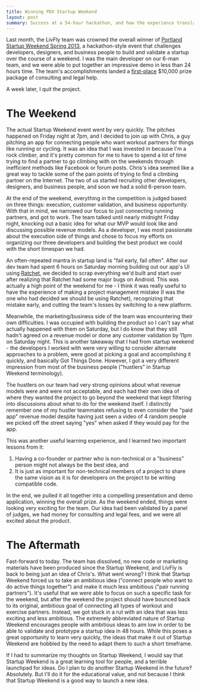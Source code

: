 ```yaml
---
title: Winning PDX Startup Weekend
layout: post
summary: Success at a 54-hour hackathon, and how the experience translated (or didn't) to the real world.
---
```


Last month, the LivFly team was crowned the overall winner of [Portland Startup Weekend Spring 2013](http://portland.startupweekend.org/), a hackathon-style event that challenges developers, designers, and business people to build and validate a startup over the course of a weekend. I was the main developer on our 6-man team, and we were able to put together an impressive demo in less than 24 hours time. The team's accomplishments landed a [first-place](http://portland.startupweekend.org/2013/05/01/congratulations-to-all-pdxsw-spring-2013-teams/) $10,000 prize package of consulting and legal help. 

A week later, I quit the project.

# The Weekend
The actual Startup Weekend event went by very quickly. The pitches happened on Friday night at 7pm, and I decided to join up with Chris, a guy pitching an app for connecting people who want workout partners for things like running or cycling. It was an idea that I was invested in because I'm a rock climber, and it's pretty common for me to have to spend a lot of time trying to find a partner to go climbing with on the weekends through inefficient methods like Facebook or forum posts. Chris's idea seemed like a great way to tackle some of the pain points of trying to find a climbing partner on the Internet. The two of us started recruiting other developers, designers, and business people, and soon we had a solid 6-person team. 

At the end of the weekend, everything in the competition is judged based on three things: execution, customer validation, and business opportunity. With that in mind, we narrowed our focus to just connecting running partners, and got to work. The team talked until nearly midnight Friday night, knocking out a basic idea for what our MVP would look like and discussing possible revenue models.  As a developer, I was most passionate about the execution side of things and chose to focus my efforts on organizing our three developers and building the best product we could with the short timespan we had.

An often-repeated mantra in startup land is "fail early, fail often". After our dev team had spent 6 hours on Saturday morning building out our app's UI using [Ratchet](http://maker.github.io/ratchet/), we decided to scrap everything we'd built and start over after realizing that Ratchet had some major bugs on Android. This was actually a high point of the weekend for me - I think it was really useful to have the experience of making a project management mistake (I was the one who had decided we should be using Ratchet), recognizing that mistake early, and cutting the team's losses by switching to a new platform. 

Meanwhile, the marketing/business side of the team was encountering their own difficulties. I was occupied with building the product so I can't say what actually happened with them on Saturday, but I do know that they still hadn't agreed on a revenue model or done any customer validation by 11pm on Saturday night. This is another takeaway that I had from startup weekend - the developers I worked with were very willing to consider alternate approaches to a problem, were good at picking a goal and accomplishing it quickly, and basically Got Things Done. However, I got a very different impression from most of the business people ("hustlers" in Startup Weekend terminology).

 The hustlers on our team had very strong opinions about what revenue models were and were not acceptable, and each had their own idea of where they wanted the project to go beyond the weekend that kept filtering into discussions about what to do for the weekend itself. I distinctly remember one of my hustler teammates refusing to even consider the "paid app" revenue model despite having just seen a video of 4 random people we picked off the street saying "yes" when asked if they would pay for the app.

This was another useful learning experience, and I learned two important lessons from it:

1. Having a co-founder or partner who is non-technical or a "business" person might not always be the best idea, and 
2. It is just as important for non-technical members of a project to share the same vision as it is for developers on the project to be writing compatible code. 

In the end, we pulled it all together into a compelling presentation and demo application, winning the overall prize. As the weekend ended, things were looking very exciting for the team. Our idea had been validated by a panel of judges, we had money for consulting and legal fees, and we were all excited about the product.

# The Aftermath

Fast-forward to today. The team has dissolved, no new code or marketing materials have been produced since the Startup Weekend, and LivFly is back to being just an idea of Chris's. What went wrong? I think that Startup Weekend forced us to take an ambitious idea ("connect people who want to do active things together") and make it much less ambitious ("pair running partners"). It's useful that we were able to focus on such a specific task for the weekend, but after the weekend the project should have bounced back to its original, ambitious goal of connecting all types of workout and exercise partners. Instead, we got stuck in a rut with an idea that was less exciting and less ambitious. The extremely abbreviated nature of Startup Weekend encourages people with ambitious ideas to aim low in order to be able to validate and prototype a startup idea in 48 hours. While this poses a great opportunity to learn very quickly, the ideas that make it out of Startup Weekend are hobbled by the need to adapt them to such a short timeframe. 

If I had to summarize my thoughts on Startup Weekend, I would say that Startup Weekend is a great learning tool for people, and a terrible launchpad for ideas. Do I plan to do another Startup Weekend in the future? Absolutely. But I'll do it for the educational value, and not because I think that Startup Weekend is a good way to launch a new idea.